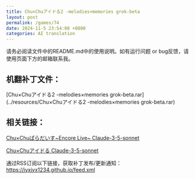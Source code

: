 ```yaml
---
title: Chu×Chuアイドる2 -melodies×memories grok-beta
layout: post
permalink: /games/74
date: 2024-11-5 23:54:08 +0800
categories: AI translation
---
```



请务必阅读文件中的README.md中的使用说明。如有运行问题 or bug反馈，请使用页面下方的邮箱联系我。

## 机翻补丁文件：

[Chu×Chuアイドる2 -melodies×memories grok-beta.rar](../resources/Chu×Chuアイドる2 -melodies×memories grok-beta.rar)

 

## 相关链接：

[Chu×Chuぱらだいす~Encore Live~ Claude-3-5-sonnet](../games/72)

 

[Chu×Chuアイドる Claude-3-5-sonnet](../games/71)

 

通过RSS订阅以下链接，获取补丁发布/更新通知：https://jyxjyx1234.github.io/feed.xml

